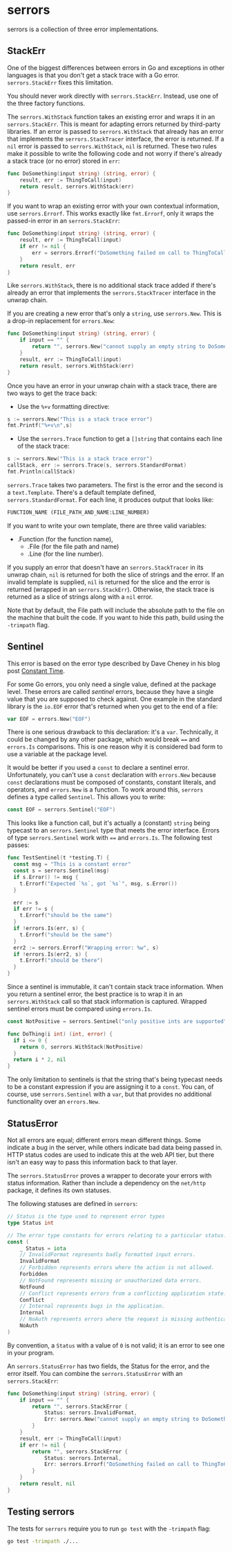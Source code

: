 # serrors

serrors is a collection of three error implementations.

## StackErr

One of the biggest differences between errors in Go and exceptions in other languages
is that you don't get a stack trace with a Go error. `serrors.StackErr` fixes this
limitation.

You should never work directly with `serrors.StackErr`. Instead, use one of the three
factory functions.

The `serrors.WithStack` function takes an existing error and wraps it in an
`serrors.StackErr`. This is meant for adapting errors returned by third-party
libraries. If an error is passed to `serrors.WithStack` that already has an error
that implements the `serrors.StackTracer` interface, the error is returned. If a `nil`
error is passed to `serrors.WithStack`, `nil` is returned. These two rules make it 
possible to write the following code and not worry if there's already a stack trace 
(or no error) stored in `err`:

```go
func DoSomething(input string) (string, error) {
    result, err := ThingToCall(input)
    return result, serrors.WithStack(err)
}
```

If you want to wrap an existing error with your own contextual information, use 
`serrors.Errorf`. This works exactly like `fmt.Errorf`, only it wraps the passed-in 
error in an `serrors.StackErr`:

```go
func DoSomething(input string) (string, error) {
    result, err := ThingToCall(input)
    if err != nil {
        err = serrors.Errorf("DoSomething failed on call to ThingToCall: %w", err)
    }
    return result, err
}
```

Like `serrors.WithStack`, there is no additional stack trace added if there's already 
an error that implements the `serrors.StackTracer` interface in the unwrap chain.

If you are creating a new error that's only a `string`, use `serrors.New`. This is a 
drop-in replacement for `errors.New`:

```go
func DoSomething(input string) (string, error) {
    if input == "" {
        return "", serrors.New("cannot supply an empty string to DoSomething")
    }
    result, err := ThingToCall(input)
    return result, serrors.WithStack(err)
}
```

Once you have an error in your unwrap chain with a stack trace, there are two ways
to get the trace back:

- Use the `%+v` formatting directive:

```go
s := serrors.New("This is a stack trace error")
fmt.Printf("%+v\n",s)
```

- Use the `serrors.Trace` function to get a `[]string` that contains each line of
the stack trace:

```go
s := serrors.New("This is a stack trace error")
callStack, err := serrors.Trace(s, serrors.StandardFormat)
fmt.Println(callStack)
```

`serrors.Trace` takes two parameters. The first is the error and the second is a
`text.Template`. There's a default template defined, `serrors.StandardFormat`.
For each line, it produces output that looks like:

```txt
FUNCTION_NAME (FILE_PATH_AND_NAME:LINE_NUMBER)
```

If you want to write your own template, there are three valid variables:

- .Function (for the function name),
  - .File (for the file path and name)
  - .Line (for the line number).

If you supply an error that doesn't have an `serrors.StackTracer` in its unwrap
chain, `nil` is returned for both the slice of strings and the error. If an invalid
template is supplied, `nil` is returned for the slice and the error is returned
(wrapped in an `serrors.StackErr`). Otherwise, the stack trace is returned as a slice
of strings along with a `nil` error.

Note that by default, the File path will include the absolute path to the file on the
machine that built the code. If you want to hide this path, build using the
`-trimpath` flag.

## Sentinel

This error is based on the error type described by Dave Cheney in his blog post
[Constant Time](https://dave.cheney.net/2019/06/10/constant-time).

For some Go errors, you only need a single value, defined at the package level. These
errors are called _sentinel_ errors, because they have a single value that you are
supposed to check against. One example in the standard library is the `io.EOF` error
that's returned when you get to the end of a file:

```go
var EOF = errors.New("EOF")
```

There is one serious drawback to this declaration: it's a `var`. Technically, it could
be changed by any other package, which would break `==` and `errors.Is` comparisons.
This is one reason why it is considered bad form to use a variable at the package level.

It would be better if you used a `const` to declare a sentinel error. Unfortunately,
you can't use a `const` declaration with `errors.New` because `const` declarations
must be composed of constants, constant literals, and operators, and `errors.New` is
a function. To work around this, `serrors` defines a type called `Sentinel`. This
allows you to write:

```go
const EOF = serrors.Sentinel("EOF")
```

This looks like a function call, but it's actually a (constant) `string` being
typecast to an `serrors.Sentinel` type that meets the error interface. Errors of type
`serrors.Sentinel` work with `==` and `errors.Is`. The following test passes:

```go
func TestSentinel(t *testing.T) {
  const msg = "This is a constant error"
  const s = serrors.Sentinel(msg)
  if s.Error() != msg {
    t.Errorf("Expected `%s`, got `%s`", msg, s.Error())
  }

  err := s
  if err != s {
    t.Errorf("should be the same")
  }
  if !errors.Is(err, s) {
    t.Errorf("should be the same")
  }
  err2 := serrors.Errorf("Wrapping error: %w", s)
  if !errors.Is(err2, s) {
    t.Errorf("should be there")
  }
}
```

Since a sentinel is immutable, it can't contain stack trace information. When you return a sentinel error,
the best practice is to wrap it in an `serrors.WithStack` call so that stack information is captured. Wrapped
sentinel errors must be compared using `errors.Is`.

```go
const NotPositive = serrors.Sentinel("only positive ints are supported")

func DoThing(i int) (int, error) {
  if i <= 0 {
    return 0, serrors.WithStack(NotPositive)
  }
  return i * 2, nil
}
```

The only limitation to sentinels is that the string that's being typecast needs to be a constant expression if you
are assigning it to a `const`. You can, of course, use `serrors.Sentinel` with a `var`, but that provides no additional
functionality over an `errors.New`.

## StatusError

Not all errors are equal; different errors mean different things. Some indicate a bug in the server, while others indicate
bad data being passed in. HTTP status codes are used to indicate this at the web API tier, but there isn't an easy
way to pass this information back to that layer.

The `serrors.StatusError` proves a wrapper to decorate your errors with status information. Rather than include a
dependency on the `net/http` package, it defines its own statuses.

The following statuses are defined in `serrors`:

```go
// Status is the type used to represent error types
type Status int

// The error type constants for errors relating to a particular status.
const (
    _ Status = iota
    // InvalidFormat represents badly formatted input errors.
    InvalidFormat
    // Forbidden represents errors where the action is not allowed.
    Forbidden
    // NotFound represents missing or unauthorized data errors.
    NotFound
    // Conflict represents errors from a conflicting application state.
    Conflict
    // Internal represents bugs in the application.
    Internal
    // NoAuth represents errors where the request is missing authentication information
    NoAuth
)
```

By convention, a `Status` with a value of `0` is not valid; it is an error to see one in your program.

An `serrors.StatusError` has two fields, the Status for the error, and the error itself. You can combine the
`serrors.StatusError` with an `serrors.StackErr`:

```go
func DoSomething(input string) (string, error) {
    if input == "" {
        return "", serrors.StackError {
            Status: serrors.InvalidFormat,
            Err: serrors.New("cannot supply an empty string to DoSomething"),
        }
    }
    result, err := ThingToCall(input)
    if err != nil {
        return "", serrors.StackError {
            Status: serrors.Internal,
            Err: serrors.Errorf("DoSomething failed on call to ThingToCall: %w", err)
        }
    }
    return result, nil
}
```

## Testing serrors

The tests for `serrors` require you to run `go test` with the `-trimpath` flag:

```bash
go test -trimpath ./...
``` 
